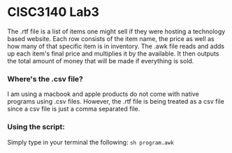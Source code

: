 # CISC3140 Lab3

The .rtf file is a list of items one might sell if they were hosting a technology based website. Each row consists of the item name, the price as well as how many  of that specific item is in inventory. The .awk file reads and adds up each item's final price and multiplies it by the available. It then outputs the total amount of money that will be made if everything is sold.

### Where's the .csv file?
I am using a macbook and apple products do not come with native programs using .csv files. However, the .rtf file is being treated as a csv file since a csv file is just a comma separated file. 

### Using the script:
Simply type in your terminal the following: 
`sh program.awk`
